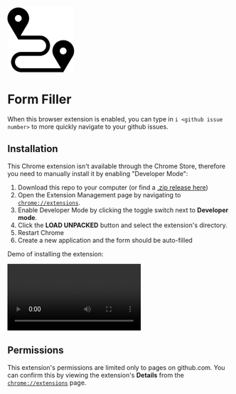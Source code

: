 <img src="icons/travel.png" alt="formfiller" width="150"/>

# Form Filler

When this browser extension is enabled, you can type in `i <github issue number>` to more quickly navigate to your github issues.

## Installation

This Chrome extension isn't available through the Chrome Store, therefore you need to manually install it by enabling "Developer Mode":

1. Download this repo to your computer (or find a [.zip release here](https://github.com/aligg/issue-filler/releases/latest))
1. Open the Extension Management page by navigating to [`chrome://extensions`](chrome://extensions).
1. Enable Developer Mode by clicking the toggle switch next to **Developer mode**.
1. Click the **LOAD UNPACKED** button and select the extension's directory.
1. Restart Chrome
1. Create a new application and the form should be auto-filled

Demo of installing the extension:

![Load extension](.github/loading.mov)


## Permissions
This extension's permissions are limited only to pages on github.com. You can confirm this by viewing the extension's **Details** from the [`chrome://extensions`](chrome://extensions) page.